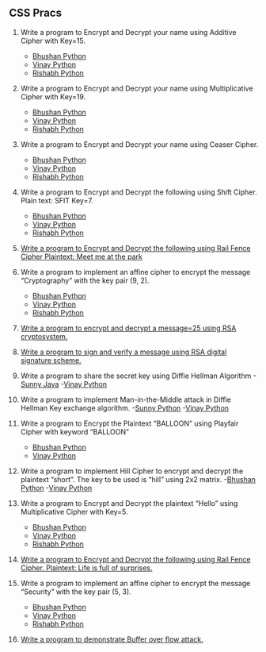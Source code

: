 
## CSS Pracs

1) Write a program to Encrypt and Decrypt your name using Additive Cipher with Key=15.  
    - [Bhushan Python](https://github.com/bhushan-borole/Sem6/blob/master/CSS/other_ciphers.py)  
    - [Vinay Python](https://github.com/vinay-deshmukh/Cryptography-Programs/blob/master/src/other_ciphers/ciphers.py)  
    - [Rishabh Python](https://github.com/vinay-deshmukh/Cryptography-Programs/blob/master/src/other_ciphers/other_ciphers.py)  

2) Write a program to Encrypt and Decrypt your name using Multiplicative Cipher with Key=19.  
    - [Bhushan Python](https://github.com/bhushan-borole/Sem6/blob/master/CSS/other_ciphers.py)  
    - [Vinay Python](https://github.com/vinay-deshmukh/Cryptography-Programs/blob/master/src/other_ciphers/ciphers.py)  
    - [Rishabh Python](https://github.com/vinay-deshmukh/Cryptography-Programs/blob/master/src/other_ciphers/other_ciphers.py)  

3) Write a program to Encrypt and Decrypt your name using Ceaser Cipher.  
    - [Bhushan Python](https://github.com/bhushan-borole/Sem6/blob/master/CSS/other_ciphers.py)  
    - [Vinay Python](https://github.com/vinay-deshmukh/Cryptography-Programs/blob/master/src/other_ciphers/ciphers.py)  
    - [Rishabh Python](https://github.com/vinay-deshmukh/Cryptography-Programs/blob/master/src/other_ciphers/other_ciphers.py)  

4) Write a program to Encrypt and Decrypt the following using Shift Cipher. Plain text: SFIT Key=7.  
    - [Bhushan Python](https://github.com/bhushan-borole/Sem6/blob/master/CSS/other_ciphers.py)  
    - [Vinay Python](https://github.com/vinay-deshmukh/Cryptography-Programs/blob/master/src/other_ciphers/ciphers.py)  
    - [Rishabh Python](https://github.com/vinay-deshmukh/Cryptography-Programs/blob/master/src/other_ciphers/other_ciphers.py)  

5) [Write a program to Encrypt and Decrypt the following using Rail Fence Cipher
   Plaintext: Meet me at the park](https://github.com/vinay-deshmukh/Cryptography-Programs/tree/master/src/rail_fence)

6) Write a program to implement an affine cipher to encrypt the message “Cryptography” with the 
    key pair (9, 2).  
    - [Bhushan Python](https://github.com/bhushan-borole/Sem6/blob/master/CSS/other_ciphers.py)  
    - [Vinay Python](https://github.com/vinay-deshmukh/Cryptography-Programs/blob/master/src/other_ciphers/ciphers.py)  
    - [Rishabh Python](https://github.com/vinay-deshmukh/Cryptography-Programs/blob/master/src/other_ciphers/other_ciphers.py)  

7) [Write a program to encrypt and decrypt a message=25 using RSA cryptosystem.](https://github.com/vinay-deshmukh/Cryptography-Programs/tree/master/src/rsa)

8) [Write a program to sign and verify a message using RSA digital signature scheme.](https://github.com/vinay-deshmukh/Cryptography-Programs/tree/master/src/rsa)

9) Write a program to share the secret key using Diffie Hellman Algorithm
    -[Sunny Java](https://github.com/vinay-deshmukh/Cryptography-Programs/tree/master/src/diffie_hellman)
    -[Vinay Python](https://github.com/vinay-deshmukh/Cryptography-Programs/tree/master/src/vinay_diffie_mitm/diffie.py)

10) Write a program to implement Man-in-the-Middle attack in Diffie Hellman Key exchange algorithm.
    -[Sunny Python](https://github.com/vinay-deshmukh/Cryptography-Programs/blob/master/src/diffie_hellman/man_in_middle_attack/MITM.py)
    -[Vinay Python](https://github.com/vinay-deshmukh/Cryptography-Programs/blob/master/src/vinay_diffie_mitm/diffie_mitm.py)

11) Write a program to Encrypt the Plaintext “BALLOON” using Playfair Cipher with keyword “BALLOON”  
	- [Bhushan Python](https://github.com/vinay-deshmukh/Cryptography-Programs/blob/master/src/playfair/play_fair_bhushan.py)
	- [Vinay Python](https://github.com/vinay-deshmukh/Cryptography-Programs/blob/master/src/playfair/playfair.py)

12) Write a program to implement Hill Cipher to encrypt and decrypt the plaintext “short”. The key to be used is “hill” using  2x2 matrix.
    -[Bhushan Python](https://github.com/vinay-deshmukh/Cryptography-Programs/tree/master/src/hill_cipher)
    -[Vinay Python](https://github.com/vinay-deshmukh/Cryptography-Programs/tree/master/src/vinay_hill_cipher)

13) Write a program to Encrypt and Decrypt the plaintext “Hello” using Multiplicative Cipher with Key=5. 
    - [Bhushan Python](https://github.com/bhushan-borole/Sem6/blob/master/CSS/other_ciphers.py)  
    - [Vinay Python](https://github.com/vinay-deshmukh/Cryptography-Programs/blob/master/src/other_ciphers/ciphers.py)  
    - [Rishabh Python](https://github.com/vinay-deshmukh/Cryptography-Programs/blob/master/src/other_ciphers/other_ciphers.py)  

14) [Write a program to Encrypt and Decrypt the following using Rail Fence Cipher. Plaintext: Life is full of surprises.](https://github.com/vinay-deshmukh/Cryptography-Programs/tree/master/src/rail_fence)

15) Write a program to implement an affine cipher to encrypt the message “Security” with the key pair (5, 3).  
    - [Bhushan Python](https://github.com/bhushan-borole/Sem6/blob/master/CSS/other_ciphers.py)  
    - [Vinay Python](https://github.com/vinay-deshmukh/Cryptography-Programs/blob/master/src/other_ciphers/ciphers.py)  
    - [Rishabh Python](https://github.com/vinay-deshmukh/Cryptography-Programs/blob/master/src/other_ciphers/other_ciphers.py)  

16) [Write a program to demonstrate Buffer over flow attack.](https://github.com/vinay-deshmukh/Cryptography-Programs/tree/master/src/buffer_overflow)
